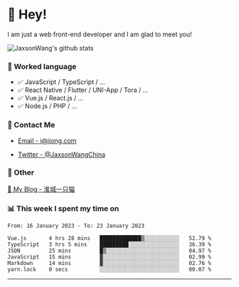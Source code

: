# 👋 Hey!

I am just a web front-end developer and I am glad to meet you!

![JaxsonWang's github stats](https://github-readme-stats.vercel.app/api?username=JaxsonWang&&show_icons=true&&title_color=1abc9c&&icon_color=1abc9c)


### 📝 Worked language

- ✅ JavaScript / TypeScript / ...
- ✅ React Native / Flutter / UNI-App / Tora / ...
- ✅ Vue.js / React.js / ...
- ✅ Node.js / PHP / ...

### 📮 Contact Me

- [Email - i@iiong.com](mailto:i@iiong.com)

- [Twitter - @JaxsonWangChina](https://twitter.com/JaxsonWangChina)

### 🤪 Other

[📌 My Blog - 淮城一只猫](https://iiong.com)

### 📊 This week I spent my time on

<!--START_SECTION:waka-->

```text
From: 16 January 2023 - To: 23 January 2023

Vue.js       4 hrs 28 mins   █████████████▒░░░░░░░░░░░   52.79 %
TypeScript   3 hrs 5 mins    █████████░░░░░░░░░░░░░░░░   36.39 %
JSON         25 mins         █▒░░░░░░░░░░░░░░░░░░░░░░░   04.97 %
JavaScript   15 mins         ▓░░░░░░░░░░░░░░░░░░░░░░░░   02.99 %
Markdown     14 mins         ▓░░░░░░░░░░░░░░░░░░░░░░░░   02.76 %
yarn.lock    0 secs          ░░░░░░░░░░░░░░░░░░░░░░░░░   00.07 %
```

<!--END_SECTION:waka-->

---
